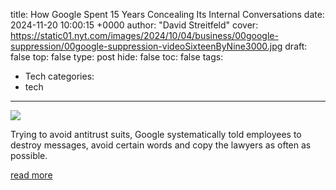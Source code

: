 title: How Google Spent 15 Years Concealing Its Internal Conversations
date: 2024-11-20 10:00:15 +0000
author: "David Streitfeld"
cover: https://static01.nyt.com/images/2024/10/04/business/00google-suppression/00google-suppression-videoSixteenByNine3000.jpg
draft: false
top: false
type: post
hide: false
toc: false
tags:
  - Tech
categories:
  - tech
---

![](https://static01.nyt.com/images/2024/10/04/business/00google-suppression/00google-suppression-videoSixteenByNine3000.jpg)

Trying to avoid antitrust suits, Google systematically told employees to destroy messages, avoid certain words and copy the lawyers as often as possible.

[read more](https://www.nytimes.com/2024/11/20/technology/google-antitrust-employee-messages.html)
